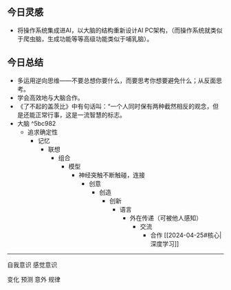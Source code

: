 
## 今日灵感

- 将操作系统集成进AI，以大脑的结构重新设计AI PC架构，（而操作系统就类似于爬虫脑，生成功能等等高级功能类似于哺乳脑）。

## 今日总结

- 多运用逆向思维——不要总想你要什么，而要思考你想要避免什么；从反面思考。
- 学会高效地与大脑合作。
- 《了不起的盖茨比》中有句话叫：“一个人同时保有两种截然相反的观念，但是还能正常行事，这是一流智慧的标志。
- 大脑 ^5bc982
	- 追求确定性
		- 记忆
			- 联想
				- 组合
					- 模型
						- 神经突触不断触碰，连接
							- 创意
								- 创造
									- 创新
										- 语言
											- 外在传递（可被他人感知）
												- 交流
													- 合作
[[2024-04-25#核心|深度学习]] 

--- 

自我意识
感觉意识

变化
	预测
		意外
			规律